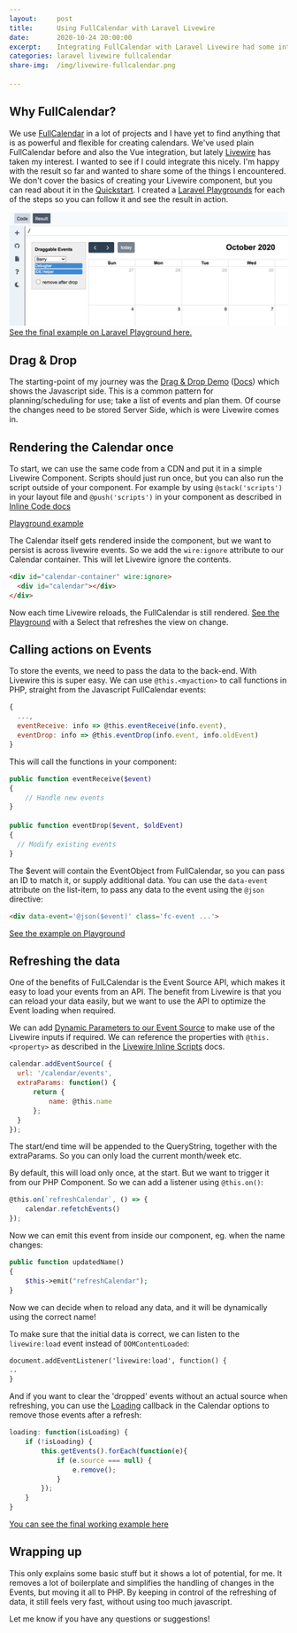 ```yaml
---
layout:     post
title:      Using FullCalendar with Laravel Livewire
date:       2020-10-24 20:00:00
excerpt:    Integrating FullCalendar with Laravel Livewire had some interesting points that I wanted to share.
categories: laravel livewire fullcalendar
share-img:  /img/livewire-fullcalendar.png

---
```


## Why FullCalendar?
We use [FullCalendar](https://fullcalendar.io/) in a lot of projects and I have yet to find anything that is as powerful and flexible for creating calendars. 
We've used plain FullCalendar before and also the Vue integration, but lately [Livewire](https://laravel-livewire.com/) has taken my interest. 
I wanted to see if I could integrate this nicely. I'm happy with the result so far and wanted to share some of the things I encountered. 
We don't cover the basics of creating your Livewire component, but you can read about it in the [Quickstart](https://laravel-livewire.com/docs/2.x/quickstart). I created a [Laravel Playgrounds](https://laravelplayground.com/) for each of the steps so you can follow it and see the result in action.

[![FullCalendar and Laravel Livewire](/img/livewire-fullcalendar.png)](https://laravelplayground.com/#/snippets/8e785494-5a75-4c25-a92d-97ae16e71554)
[See the final example on Laravel Playground here.](https://laravelplayground.com/#/snippets/8e785494-5a75-4c25-a92d-97ae16e71554)

## Drag & Drop
The starting-point of my journey was the [Drag & Drop Demo](https://fullcalendar.io/docs/external-dragging-demo) ([Docs](https://fullcalendar.io/docs/external-dragging)) which shows the Javascript side. 
This is a common pattern for planning/scheduling for use; take a list of events and plan them. Of course the changes need to be stored Server Side, which is were Livewire comes in.

## Rendering the Calendar once
To start, we can use the same code from a CDN and put it in a simple Livewire Component. Scripts should just run once, but you can also run the script outside of your component. For example by using `@stack('scripts')` in your layout file and `@push('scripts')` in your component as described in [Inline Code docs](https://laravel-livewire.com/docs/2.x/inline-scripts)

[Playground example](https://laravelplayground.com/#/snippets/e4d1ca76-6ff9-4743-af8b-ee81ef65e339)

The Calendar itself gets rendered inside the component, but we want to persist is across livewire events. So we add the `wire:ignore` attribute to our Calendar container. This will let Livewire ignore the contents.

```html
<div id="calendar-container" wire:ignore>
  <div id="calendar"></div>
</div>
```

Now each time Livewire reloads, the FullCalendar is still rendered. [See the Playground](https://laravelplayground.com/#/snippets/790e0206-91a2-4a2c-9394-e53f8d18dd6f) with a Select that refreshes the view on change.

## Calling actions on Events
To store the events, we need to pass the data to the back-end. With Livewire this is super easy. We can use `@this.<myaction>` to call functions in PHP, straight from the Javascript FullCalendar events:

```js
{
  ...,
  eventReceive: info => @this.eventReceive(info.event),
  eventDrop: info => @this.eventDrop(info.event, info.oldEvent)
}
```

This will call the functions in your component:

```php
public function eventReceive($event)
{
    // Handle new events
}

public function eventDrop($event, $oldEvent)
{
  // Modify existing events
}
```

The $event will contain the EventObject from FullCalendar, so you can pass an ID to match it, or supply additional data. You can use the `data-event` attribute on the list-item, to pass any data to the event using the `@json` directive:

```html
<div data-event='@json($event)' class='fc-event ...'>
```

[See the example on Playground](https://laravelplayground.com/#/snippets/80fb6377-d7ae-49b0-bd36-1ac563e52994)

## Refreshing the data
One of the benefits of FulLCalendar is the Event Source API, which makes it easy to load your events from an API. 
The benefit from Livewire is that you can reload your data easily, but we want to use the API to optimize the Event loading when required.

We can add [Dynamic Parameters to our Event Source](https://fullcalendar.io/docs/events-json-feed) to make use of the Livewire inputs if required. We can reference the properties with `@this.<property>` as described in the [Livewire Inline Scripts](https://laravel-livewire.com/docs/2.x/inline-scripts) docs.

```js
calendar.addEventSource( {
  url: '/calendar/events',
  extraParams: function() { 
      return {
          name: @this.name
      };
  }
});
```
The start/end time will be appended to the QueryString, together with the extraParams. So you can only load the current month/week etc.

By default, this will load only once, at the start. But we want to trigger it from our PHP Component. So we can add a listener using `@this.on()`:

```js
@this.on(`refreshCalendar`, () => {
    calendar.refetchEvents()
});
```

Now we can emit this event from inside our component, eg. when the name changes:

```php
public function updatedName()
{
    $this->emit("refreshCalendar");
}
```

Now we can decide when to reload any data, and it will be dynamically using the correct name!

To make sure that the initial data is correct, we can listen to the `livewire:load` event instead of `DOMContentLoaded`:

```html
document.addEventListener('livewire:load', function() { 
.. 
}
```

And if you want to clear the 'dropped' events without an actual source when refreshing, you can use the [Loading](https://fullcalendar.io/docs/loading) callback in the Calendar options to remove those events after a refresh:

```js
loading: function(isLoading) {
    if (!isLoading) {
        this.getEvents().forEach(function(e){
            if (e.source === null) {
                e.remove();
            }
        });
    }
}
```

[You can see the final working example here](https://laravelplayground.com/#/snippets/8e785494-5a75-4c25-a92d-97ae16e71554)

## Wrapping up

This only explains some basic stuff but it shows a lot of potential, for me. It removes a lot of boilerplate and simplifies the handling of changes in the Events, but moving it all to PHP.
By keeping in control of the refreshing of data, it still feels very fast, without using too much javascript.

Let me know if you have any questions or suggestions!




